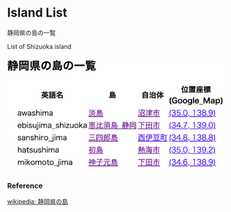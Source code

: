 Island List
===============

静岡県の島の一覧

List of Shizuoka island

![island list](https://github.com/ohwada/World_Countries/blob/main/geoPandas/polygon_explode/shizuoka/island_list/screenshots/shizuoka_island_list.png)

### Reference

[wikipedia: 静岡県の島](https://ja.wikipedia.org/wiki/Category:%E9%9D%99%E5%B2%A1%E7%9C%8C%E3%81%AE%E5%B3%B6)


